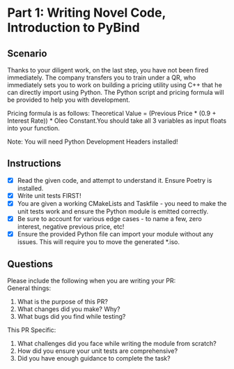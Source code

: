 # Part 1: Writing Novel Code, Introduction to PyBind

## Scenario

Thanks to your diligent work, on the last step, you have not been fired immediately. The company transfers you to train
under a QR, who immediately sets you to work on building a pricing utility using C++ that he can directly import using
Python. The Python script and pricing formula will be provided to help you with development.

Pricing formula is as follows:
Theoretical Value = (Previous Price * (0.9 + Interest Rate)) * Oleo Constant.You should take all 3 variables as input
floats into your function.

Note: You will need Python Development Headers installed!

## Instructions

- [x] Read the given code, and attempt to understand it. Ensure Poetry is installed. 
- [x] Write unit tests FIRST!
- [x] You are given a working CMakeLists and Taskfile - you need to make the unit tests work and ensure the Python module is emitted correctly.
- [x] Be sure to account for various edge cases - to name a few, zero interest, negative previous price, etc!
- [x] Ensure the provided Python file can import your module without any issues. This will require you to move the generated *.iso.

## Questions

Please include the following when you are writing your PR:   
General things:

1. What is the purpose of this PR?
2. What changes did you make? Why?
3. What bugs did you find while testing?

This PR Specific:

1. What challenges did you face while writing the module from scratch?
2. How did you ensure your unit tests are comprehensive?
3. Did you have enough guidance to complete the task?
